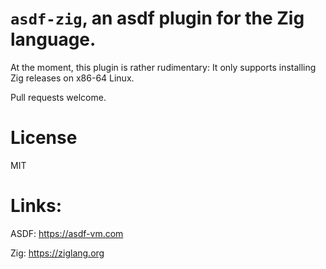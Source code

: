 <!--
 Copyright (c) 2019 seb
 
 This software is released under the MIT License.
 https://opensource.org/licenses/MIT
-->

# `asdf-zig`, an asdf plugin for the Zig language.

At the moment, this plugin is rather rudimentary: It only supports installing Zig releases on x86-64 Linux.

Pull requests welcome.

# License

MIT

# Links:

ASDF: https://asdf-vm.com

Zig: https://ziglang.org

